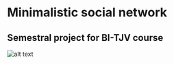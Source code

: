 # Minimalistic social network
## Semestral project for BI-TJV course

![alt text](https://i.imgur.com/xOeh87G.png)